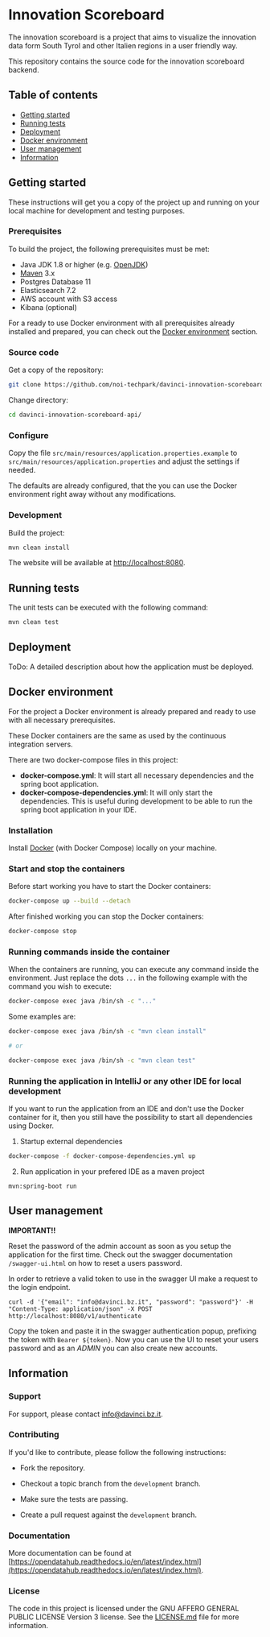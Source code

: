 # Innovation Scoreboard

The innovation scoreboard is a project that aims to visualize the innovation data form South Tyrol and other Italien regions in a user friendly way.

This repository contains the source code for the innovation scoreboard backend.

## Table of contents

- [Getting started](#getting-started)
- [Running tests](#running-tests)
- [Deployment](#deployment)
- [Docker environment](#docker-environment)
- [User management](#user-management)
- [Information](#information)

## Getting started

These instructions will get you a copy of the project up and running
on your local machine for development and testing purposes.

### Prerequisites

To build the project, the following prerequisites must be met:

- Java JDK 1.8 or higher (e.g. [OpenJDK](https://openjdk.java.net/))
- [Maven](https://maven.apache.org/) 3.x
- Postgres Database 11
- Elasticsearch 7.2
- AWS account with S3 access
- Kibana (optional)

For a ready to use Docker environment with all prerequisites already installed and prepared, you can check out the [Docker environment](#docker-environment) section.

### Source code

Get a copy of the repository:

```bash
git clone https://github.com/noi-techpark/davinci-innovation-scoreboard-api.git
```

Change directory:

```bash
cd davinci-innovation-scoreboard-api/
```

### Configure

Copy the file `src/main/resources/application.properties.example` to `src/main/resources/application.properties` and adjust the settings if needed.

The defaults are already configured, that the you can use the Docker environment right away without any modifications.

### Development

Build the project:

```bash
mvn clean install
```

The website will be available at [http://localhost:8080](http://localhost:8080).

## Running tests

The unit tests can be executed with the following command:

```bash
mvn clean test
```

## Deployment

ToDo: A detailed description about how the application must be deployed.

## Docker environment

For the project a Docker environment is already prepared and ready to use with all necessary prerequisites.

These Docker containers are the same as used by the continuous integration servers.

There are two docker-compose files in this project:

- **docker-compose.yml**: It will start all necessary dependencies and the spring boot application.
- **docker-compose-dependencies.yml**: It will only start the dependencies. This is useful during development to be able to run the spring boot application in your IDE.

### Installation

Install [Docker](https://docs.docker.com/install/) (with Docker Compose) locally on your machine.

### Start and stop the containers

Before start working you have to start the Docker containers:

```bash
docker-compose up --build --detach
```

After finished working you can stop the Docker containers:

```bash
docker-compose stop
```

### Running commands inside the container

When the containers are running, you can execute any command inside the environment. Just replace the dots `...` in the following example with the command you wish to execute:

```bash
docker-compose exec java /bin/sh -c "..."
```

Some examples are:

```bash
docker-compose exec java /bin/sh -c "mvn clean install"

# or

docker-compose exec java /bin/sh -c "mvn clean test"
```

### Running the application in IntelliJ or any other IDE for local development

If you want to run the application from an IDE and don't use the Docker container for it, then you still have the possibility to start all dependencies using Docker.

1. Startup external dependencies

```bash
docker-compose -f docker-compose-dependencies.yml up
```

2. Run application in your prefered IDE as a maven project

```
mvn:spring-boot run
```

## User management

**IMPORTANT!!**

Reset the password of the admin account as soon as you setup the application for the first time.
Check out the swagger documentation `/swagger-ui.html` on how to reset a users password.

In order to retrieve a valid token to use in the swagger UI make a request to the login endpoint.

```
curl -d '{"email": "info@davinci.bz.it", "password": "password"}' -H "Content-Type: application/json" -X POST http://localhost:8080/v1/authenticate
```

Copy the token and paste it in the swagger authentication popup, prefixing the token with `Bearer ${token}`.
Now you can use the UI to reset your users password and as an *ADMIN* you can also create new accounts.

## Information

### Support

For support, please contact [info@davinci.bz.it](mailto:info@davinci.bz.it).

### Contributing

If you'd like to contribute, please follow the following instructions:

- Fork the repository.

- Checkout a topic branch from the `development` branch.

- Make sure the tests are passing.

- Create a pull request against the `development` branch.

### Documentation

More documentation can be found at [https://opendatahub.readthedocs.io/en/latest/index.html](https://opendatahub.readthedocs.io/en/latest/index.html).

### License

The code in this project is licensed under the GNU AFFERO GENERAL PUBLIC LICENSE Version 3 license. See the [LICENSE.md](LICENSE.md) file for more information.
